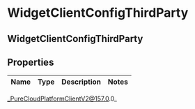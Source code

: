 # WidgetClientConfigThirdParty

## WidgetClientConfigThirdParty

## Properties

|Name | Type | Description | Notes|
|------------ | ------------- | ------------- | -------------|



_PureCloudPlatformClientV2@157.0.0_
